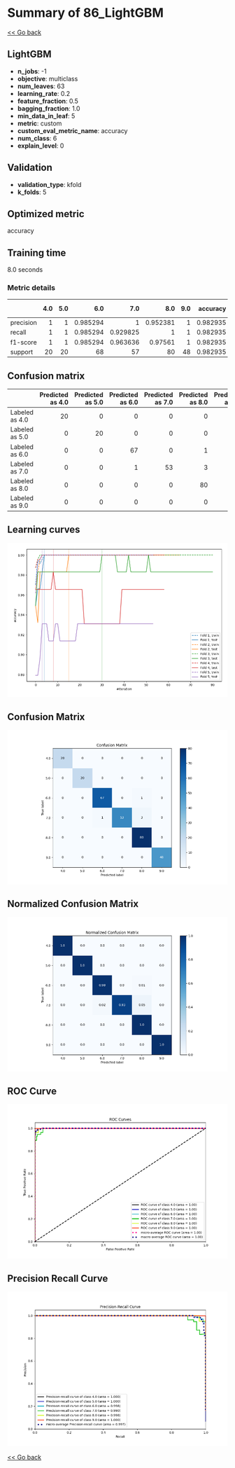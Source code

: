 # Summary of 86_LightGBM

[<< Go back](../README.md)


## LightGBM
- **n_jobs**: -1
- **objective**: multiclass
- **num_leaves**: 63
- **learning_rate**: 0.2
- **feature_fraction**: 0.5
- **bagging_fraction**: 1.0
- **min_data_in_leaf**: 5
- **metric**: custom
- **custom_eval_metric_name**: accuracy
- **num_class**: 6
- **explain_level**: 0

## Validation
 - **validation_type**: kfold
 - **k_folds**: 5

## Optimized metric
accuracy

## Training time

8.0 seconds

### Metric details
|           |   4.0 |   5.0 |       6.0 |       7.0 |       8.0 |   9.0 |   accuracy |   macro avg |   weighted avg |   logloss |
|:----------|------:|------:|----------:|----------:|----------:|------:|-----------:|------------:|---------------:|----------:|
| precision |     1 |     1 |  0.985294 |  1        |  0.952381 |     1 |   0.982935 |    0.989613 |       0.983585 |  0.173843 |
| recall    |     1 |     1 |  0.985294 |  0.929825 |  1        |     1 |   0.982935 |    0.985853 |       0.982935 |  0.173843 |
| f1-score  |     1 |     1 |  0.985294 |  0.963636 |  0.97561  |     1 |   0.982935 |    0.987423 |       0.982853 |  0.173843 |
| support   |    20 |    20 | 68        | 57        | 80        |    48 |   0.982935 |  293        |     293        |  0.173843 |


## Confusion matrix
|                |   Predicted as 4.0 |   Predicted as 5.0 |   Predicted as 6.0 |   Predicted as 7.0 |   Predicted as 8.0 |   Predicted as 9.0 |
|:---------------|-------------------:|-------------------:|-------------------:|-------------------:|-------------------:|-------------------:|
| Labeled as 4.0 |                 20 |                  0 |                  0 |                  0 |                  0 |                  0 |
| Labeled as 5.0 |                  0 |                 20 |                  0 |                  0 |                  0 |                  0 |
| Labeled as 6.0 |                  0 |                  0 |                 67 |                  0 |                  1 |                  0 |
| Labeled as 7.0 |                  0 |                  0 |                  1 |                 53 |                  3 |                  0 |
| Labeled as 8.0 |                  0 |                  0 |                  0 |                  0 |                 80 |                  0 |
| Labeled as 9.0 |                  0 |                  0 |                  0 |                  0 |                  0 |                 48 |

## Learning curves
![Learning curves](learning_curves.png)
## Confusion Matrix

![Confusion Matrix](confusion_matrix.png)


## Normalized Confusion Matrix

![Normalized Confusion Matrix](confusion_matrix_normalized.png)


## ROC Curve

![ROC Curve](roc_curve.png)


## Precision Recall Curve

![Precision Recall Curve](precision_recall_curve.png)



[<< Go back](../README.md)

